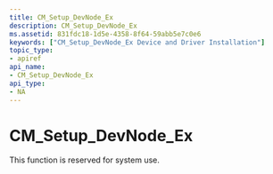 ```yaml
---
title: CM_Setup_DevNode_Ex
description: CM_Setup_DevNode_Ex
ms.assetid: 831fdc18-1d5e-4358-8f64-59abb5e7c0e6
keywords: ["CM_Setup_DevNode_Ex Device and Driver Installation"]
topic_type:
- apiref
api_name:
- CM_Setup_DevNode_Ex
api_type:
- NA
---
```


# CM_Setup_DevNode_Ex

This function is reserved for system use.


 

 





